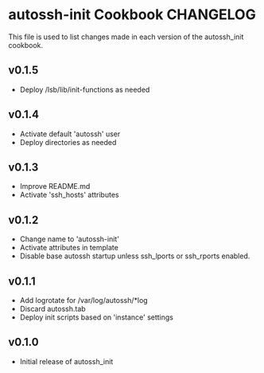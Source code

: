 autossh-init Cookbook CHANGELOG
===============================
This file is used to list changes made in each version of the
autossh_init cookbook.

v0.1.5
------
- Deploy /lsb/lib/init-functions as needed

v0.1.4
------
- Activate default 'autossh' user
- Deploy directories as needed

v0.1.3
------
- Improve README.md
- Activate 'ssh_hosts' attributes

v0.1.2
------
- Change name to 'autossh-init'
- Activate attributes in template
- Disable base autossh startup unless ssh_lports or ssh_rports enabled.

v0.1.1
------
- Add logrotate for /var/log/autossh/*log
- Discard autossh.tab
- Deploy init scripts based on 'instance' settings

v0.1.0
------
- Initial release of autossh_init
